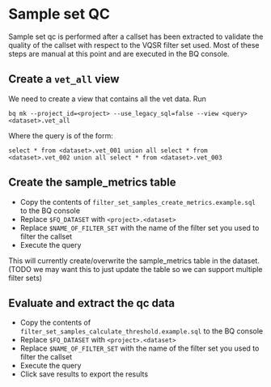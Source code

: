 # Sample set QC

Sample set qc is performed after a callset has been extracted to validate the quality of the callset with respect to the VQSR filter set used. Most of these steps are manual at this point and are executed in the BQ console. 

## Create a `vet_all` view
We need to create a view that contains all the vet data. Run

	bq mk --project_id=<project> --use_legacy_sql=false --view <query> <dataset>.vet_all

Where the query is of the form:

	select * from <dataset>.vet_001 union all select * from <dataset>.vet_002 union all select * from <dataset>.vet_003

## Create the sample_metrics table

- Copy the contents of `filter_set_samples_create_metrics.example.sql` to the BQ console
- Replace `$FQ_DATASET` with `<project>.<dataset>` 
- Replace `$NAME_OF_FILTER_SET` with the name of the filter set you used to filter the callset
- Execute the query

This will currently create/overwrite the sample_metrics table in the dataset. (TODO we may want this to just update the table so we can support multiple filter sets)

## Evaluate and extract the qc data

- Copy the contents of `filter_set_samples_calculate_threshold.example.sql` to the BQ console
- Replace `$FQ_DATASET` with `<project>.<dataset>`
- Replace `$NAME_OF_FILTER_SET` with the name of the filter set you used to filter the callset
- Execute the query
- Click save results to export the results

